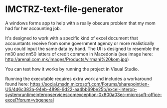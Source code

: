 # IMCTRZ-text-file-generator
A windows forms app to help with a really obscure problem that my mom had for her accounting job.

It's designed to work with a specific kind of excel document that accountants receive from some government agency or more realistically you could input the same data by hand. The UI is designed to resemble the пп30 and пп50 letters of credit common in Macedonia (see image here: http://arenal.com.mk/images/Products/virmani%20kom.jpg)

You can test how it works by running the project in Visual Studio.

Running the executable requires extra work and includes a workaround found here: https://social.msdn.microsoft.com/Forums/sharepoint/en-US/4d6c383a-94eb-4898-9d22-aa4bb69be25b/excel-interop-systemruntimeinteropservicescomexception-0x800a03ec-microsoft-office-excel?forum=vbgeneral

